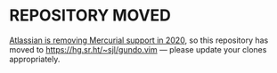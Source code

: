 # REPOSITORY MOVED

[Atlassian is removing Mercurial support in 2020](https://bitbucket.org/blog/sunsetting-mercurial-support-in-bitbucket),
so this repository has moved to <https://hg.sr.ht/~sjl/gundo.vim> — please update your clones appropriately.
